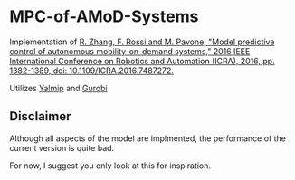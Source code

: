 # MPC-of-AMoD-Systems

Implementation of [R. Zhang, F. Rossi and M. Pavone, "Model predictive control of autonomous mobility-on-demand systems," 2016 IEEE International Conference on Robotics and Automation (ICRA), 2016, pp. 1382-1389, doi: 10.1109/ICRA.2016.7487272.](https://arxiv.org/abs/1509.03985)

Utilizes [Yalmip](https://yalmip.github.io/) and [Gurobi](https://www.gurobi.com/)

## Disclaimer

Although all aspects of the model are implmented, the performance of the current version is quite bad.

For now, I suggest you only look at this for inspiration.
